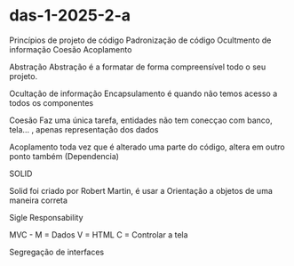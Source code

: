 # das-1-2025-2-a

Princípios de projeto de código
Padronização de código 
Ocultmento de informação
Coesão
Acoplamento

Abstração
  Abstração é a formatar de forma compreensível todo o seu projeto.

Ocultação de informação
  Encapsulamento é quando não temos acesso a todos os componentes

Coesão
  Faz uma única tarefa, entidades não tem conecçao com banco, tela... , apenas representação dos dados

Acoplamento
  toda vez que é alterado uma parte do código, altera em outro ponto também (Dependencia)

SOLID

Solid foi criado por Robert Martin, é usar a Orientação a objetos de uma maneira correta 

Sigle Responsability

MVC - M = Dados
      V = HTML
      C = Controlar a tela

Segregação de interfaces

  
      
